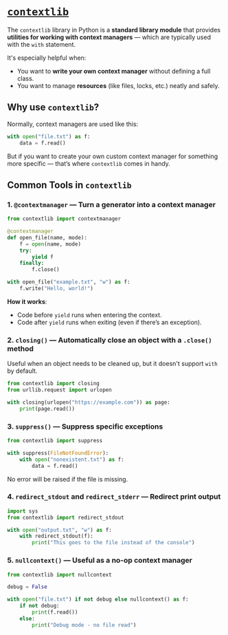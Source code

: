 # [`contextlib`](https://docs.python.org/3/library/contextlib.html)

The `contextlib` library in Python is a **standard library module** that provides **utilities for working with context managers** — which are typically used with the `with` statement.

It's especially helpful when:

- You want to **write your own context manager** without defining a full class.
- You want to manage **resources** (like files, locks, etc.) neatly and safely.

## Why use `contextlib`?

Normally, context managers are used like this:

```python
with open("file.txt") as f:
    data = f.read()
```

But if you want to create your own custom context manager for something more specific — that’s where `contextlib` comes in handy.

## Common Tools in `contextlib`

### 1. `@contextmanager` — Turn a generator into a context manager

```python
from contextlib import contextmanager

@contextmanager
def open_file(name, mode):
    f = open(name, mode)
    try:
        yield f
    finally:
        f.close()

with open_file("example.txt", "w") as f:
    f.write("Hello, world!")
```

**How it works**:

- Code before `yield` runs when entering the context.
- Code after `yield` runs when exiting (even if there’s an exception).

### 2. `closing()` — Automatically close an object with a `.close()` method

Useful when an object needs to be cleaned up, but it doesn't support `with` by default.

```python
from contextlib import closing
from urllib.request import urlopen

with closing(urlopen("https://example.com")) as page:
    print(page.read())
```

### 3. `suppress()` — Suppress specific exceptions

```python
from contextlib import suppress

with suppress(FileNotFoundError):
    with open("nonexistent.txt") as f:
        data = f.read()
```

No error will be raised if the file is missing.

### 4. `redirect_stdout` and `redirect_stderr` — Redirect print output

```python
import sys
from contextlib import redirect_stdout

with open("output.txt", "w") as f:
    with redirect_stdout(f):
        print("This goes to the file instead of the console")
```

### 5. `nullcontext()` — Useful as a no-op context manager

```python
from contextlib import nullcontext

debug = False

with open("file.txt") if not debug else nullcontext() as f:
    if not debug:
        print(f.read())
    else:
        print("Debug mode - no file read")
```
